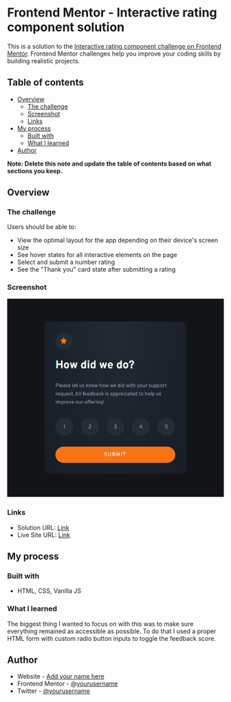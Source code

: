 # Frontend Mentor - Interactive rating component solution

This is a solution to the [Interactive rating component challenge on Frontend Mentor](https://www.frontendmentor.io/challenges/interactive-rating-component-koxpeBUmI). Frontend Mentor challenges help you improve your coding skills by building realistic projects.

## Table of contents

- [Overview](#overview)
  - [The challenge](#the-challenge)
  - [Screenshot](#screenshot)
  - [Links](#links)
- [My process](#my-process)
  - [Built with](#built-with)
  - [What I learned](#what-i-learned)
- [Author](#author)

**Note: Delete this note and update the table of contents based on what sections you keep.**

## Overview

### The challenge

Users should be able to:

- View the optimal layout for the app depending on their device's screen size
- See hover states for all interactive elements on the page
- Select and submit a number rating
- See the "Thank you" card state after submitting a rating

### Screenshot

![](./preview.jpg)

### Links

- Solution URL: [Link](https://github.com/avidworks/fem-interactive-rating-component)
- Live Site URL: [Link](https://avidworks.github.io/fem-interactive-rating-component/)

## My process

### Built with

- HTML, CSS, Vanilla JS

### What I learned

The biggest thing I wanted to focus on with this was to make sure everything remained as accessible as possible. To do that I used a proper HTML form with custom radio button inputs to toggle the feedback score.

## Author

- Website - [Add your name here](https://www.github.com/avidworks)
- Frontend Mentor - [@yourusername](https://www.frontendmentor.io/profile/avidworks)
- Twitter - [@yourusername](https://www.twitter.com/avdwrks)
